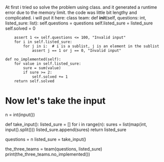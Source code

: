 At first i tried so solve the problem using class. and it generated a runtime error due to the memory limit. the code was little bit lengthy and complicated. i will put it here:
class team:
    def __init__(self, questions: int, listed_sure: list):
        self.questions = questions
        self.listed_sure = listed_sure
        self.solved = 0  

        assert 1 <= self.questions <= 100, "Invalid input"
        for i in self.listed_sure:
            for j in i:  # i is a sublist, j is an element in the sublist
                assert j == 1 or j == 0, "Invalid input"

    def no_implemented(self):
        for value in self.listed_sure:
            sure = sum(value)  
            if sure >= 2:
                self.solved += 1  
        return self.solved


# Now let's take the input 
n = int(input())

def take_input():
    listed_sure = []
    for i in range(n):
        sures = list(map(int, input().split()))
        listed_sure.append(sures)
    return listed_sure

questions = n
listed_sure = take_input()

the_three_teams = team(questions, listed_sure)
print(the_three_teams.no_implemented())
